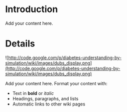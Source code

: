# Introduction #

Add your content here.


# Details #
![http://code.google.com/p/diabetes-understanding-by-simulation/wiki/images/dubs_display.png](http://code.google.com/p/diabetes-understanding-by-simulation/wiki/images/dubs_display.png)

Add your content here.  Format your content with:
  * Text in **bold** or _italic_
  * Headings, paragraphs, and lists
  * Automatic links to other wiki pages